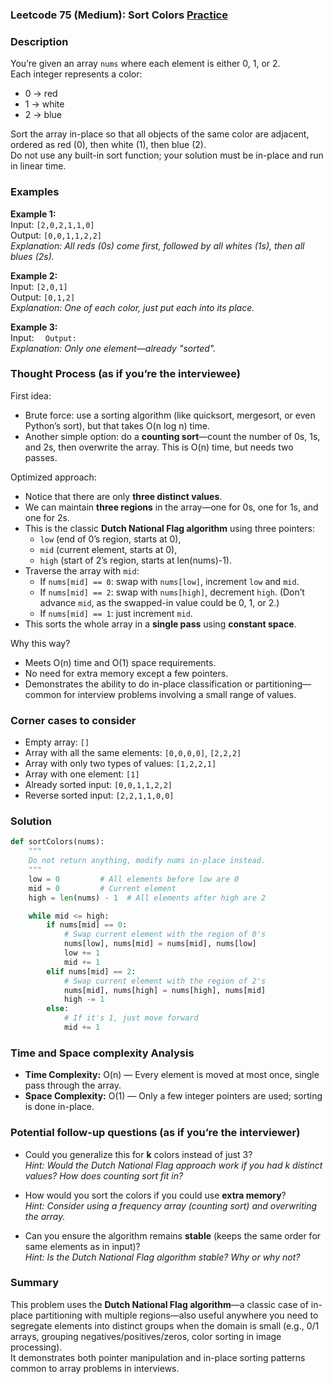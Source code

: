### Leetcode 75 (Medium): Sort Colors [Practice](https://leetcode.com/problems/sort-colors)

### Description  
You’re given an array `nums` where each element is either 0, 1, or 2.  
Each integer represents a color:  
- 0 → red  
- 1 → white  
- 2 → blue  

Sort the array in-place so that all objects of the same color are adjacent, ordered as red (0), then white (1), then blue (2).  
Do not use any built-in sort function; your solution must be in-place and run in linear time.

### Examples  

**Example 1:**  
Input: `[2,0,2,1,1,0]`  
Output: `[0,0,1,1,2,2]`  
*Explanation: All reds (0s) come first, followed by all whites (1s), then all blues (2s).*

**Example 2:**  
Input: `[2,0,1]`  
Output: `[0,1,2]`  
*Explanation: One of each color, just put each into its place.*

**Example 3:**  
Input: ``  
Output: ``  
*Explanation: Only one element—already "sorted".*

### Thought Process (as if you’re the interviewee)  
First idea:  
- Brute force: use a sorting algorithm (like quicksort, mergesort, or even Python’s sort), but that takes O(n log n) time.  
- Another simple option: do a **counting sort**—count the number of 0s, 1s, and 2s, then overwrite the array. This is O(n) time, but needs two passes.

Optimized approach:  
- Notice that there are only **three distinct values**.
- We can maintain **three regions** in the array—one for 0s, one for 1s, and one for 2s.
- This is the classic **Dutch National Flag algorithm** using three pointers:  
    - `low` (end of 0’s region, starts at 0),  
    - `mid` (current element, starts at 0),  
    - `high` (start of 2’s region, starts at len(nums)-1).
- Traverse the array with `mid`:
    - If `nums[mid] == 0`: swap with `nums[low]`, increment `low` and `mid`.
    - If `nums[mid] == 2`: swap with `nums[high]`, decrement `high`. (Don’t advance `mid`, as the swapped-in value could be 0, 1, or 2.)
    - If `nums[mid] == 1`: just increment `mid`.
- This sorts the whole array in a **single pass** using **constant space**.

Why this way?  
- Meets O(n) time and O(1) space requirements.
- No need for extra memory except a few pointers.
- Demonstrates the ability to do in-place classification or partitioning—common for interview problems involving a small range of values.

### Corner cases to consider  
- Empty array: `[]`
- Array with all the same elements: `[0,0,0,0]`, `[2,2,2]`
- Array with only two types of values: `[1,2,2,1]`
- Array with one element: `[1]`
- Already sorted input: `[0,0,1,1,2,2]`
- Reverse sorted input: `[2,2,1,1,0,0]`

### Solution

```python
def sortColors(nums):
    """
    Do not return anything, modify nums in-place instead.
    """
    low = 0         # All elements before low are 0
    mid = 0         # Current element
    high = len(nums) - 1  # All elements after high are 2

    while mid <= high:
        if nums[mid] == 0:
            # Swap current element with the region of 0's
            nums[low], nums[mid] = nums[mid], nums[low]
            low += 1
            mid += 1
        elif nums[mid] == 2:
            # Swap current element with the region of 2's
            nums[mid], nums[high] = nums[high], nums[mid]
            high -= 1
        else:
            # If it's 1, just move forward
            mid += 1
```

### Time and Space complexity Analysis  

- **Time Complexity:** O(n) — Every element is moved at most once, single pass through the array.
- **Space Complexity:** O(1) — Only a few integer pointers are used; sorting is done in-place.

### Potential follow-up questions (as if you’re the interviewer)  

- Could you generalize this for **k** colors instead of just 3?  
  *Hint: Would the Dutch National Flag approach work if you had k distinct values? How does counting sort fit in?*

- How would you sort the colors if you could use **extra memory**?  
  *Hint: Consider using a frequency array (counting sort) and overwriting the array.*

- Can you ensure the algorithm remains **stable** (keeps the same order for same elements as in input)?  
  *Hint: Is the Dutch National Flag algorithm stable? Why or why not?*

### Summary
This problem uses the **Dutch National Flag algorithm**—a classic case of in-place partitioning with multiple regions—also useful anywhere you need to segregate elements into distinct groups when the domain is small (e.g., 0/1 arrays, grouping negatives/positives/zeros, color sorting in image processing).  
It demonstrates both pointer manipulation and in-place sorting patterns common to array problems in interviews.